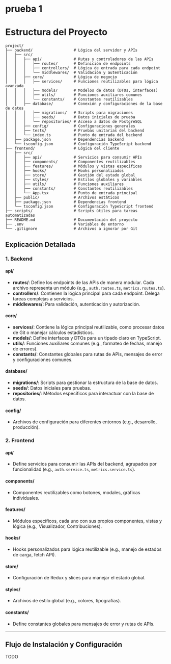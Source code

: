 # prueba 1


# Estructura del Proyecto

```
project/
├── backend/                  # Lógica del servidor y APIs
│   ├── src/
│   │   ├── api/              # Rutas y controladores de las APIs
│   │   │   ├── routes/       # Definición de endpoints
│   │   │   ├── controllers/  # Lógica de entrada para cada endpoint
│   │   │   └── middlewares/  # Validación y autenticación
│   │   ├── core/             # Lógica de negocio
│   │   │   ├── services/     # Funciones reutilizables para lógica avanzada
│   │   │   ├── models/       # Modelos de datos (DTOs, interfaces)
│   │   │   ├── utils/        # Funciones auxiliares comunes
│   │   │   └── constants/    # Constantes reutilizables
│   │   ├── database/         # Conexión y configuraciones de la base de datos
│   │   │   ├── migrations/   # Scripts para migraciones
│   │   │   ├── seeds/        # Datos iniciales de prueba
│   │   │   └── repositories/ # Acceso a datos de PostgreSQL
│   │   ├── config/           # Configuraciones generales
│   │   ├── tests/            # Pruebas unitarias del backend
│   │   └── index.ts          # Punto de entrada del backend
│   ├── package.json          # Dependencias backend
│   └── tsconfig.json         # Configuración TypeScript backend
├── frontend/                 # Lógica del cliente
│   ├── src/
│   │   ├── api/              # Servicios para consumir APIs
│   │   ├── components/       # Componentes reutilizables
│   │   ├── features/         # Módulos y vistas específicas
│   │   ├── hooks/            # Hooks personalizados
│   │   ├── store/            # Gestión del estado global
│   │   ├── styles/           # Estilos globales y variables
│   │   ├── utils/            # Funciones auxiliares
│   │   ├── constants/        # Constantes reutilizables
│   │   └── App.tsx           # Punto de entrada principal
│   ├── public/               # Archivos estáticos
│   ├── package.json          # Dependencias frontend
│   └── tsconfig.json         # Configuración TypeScript frontend
├── scripts/                  # Scripts útiles para tareas automatizadas
├── README.md                 # Documentación del proyecto
├── .env                      # Variables de entorno
└── .gitignore                # Archivos a ignorar por Git
```

## Explicación Detallada

### 1. Backend

#### api/
- **routes/**: Define los endpoints de las APIs de manera modular. Cada archivo representa un módulo (e.g., `auth.routes.ts`, `metrics.routes.ts`).
- **controllers/**: Contienen la lógica principal para cada endpoint. Delega tareas complejas a servicios.
- **middlewares/**: Para validación, autenticación y autorización.

#### core/
- **services/**: Contiene la lógica principal reutilizable, como procesar datos de Git o manejar cálculos estadísticos.
- **models/**: Define interfaces y DTOs para un tipado claro en TypeScript.
- **utils/**: Funciones auxiliares comunes (e.g., formateo de fechas, manejo de errores).
- **constants/**: Constantes globales para rutas de APIs, mensajes de error y configuraciones comunes.

#### database/
- **migrations/**: Scripts para gestionar la estructura de la base de datos.
- **seeds/**: Datos iniciales para pruebas.
- **repositories/**: Métodos específicos para interactuar con la base de datos.

#### config/
- Archivos de configuración para diferentes entornos (e.g., desarrollo, producción).

### 2. Frontend

#### api/
- Define servicios para consumir las APIs del backend, agrupados por funcionalidad (e.g., `auth.service.ts`, `metrics.service.ts`).

#### components/
- Componentes reutilizables como botones, modales, gráficas individuales.

#### features/
- Módulos específicos, cada uno con sus propios componentes, vistas y lógica (e.g., Visualizador, Contribuciones).

#### hooks/
- Hooks personalizados para lógica reutilizable (e.g., manejo de estados de carga, fetch API).

#### store/
- Configuración de Redux y slices para manejar el estado global.

#### styles/
- Archivos de estilo global (e.g., colores, tipografías).

#### constants/
- Define constantes globales para mensajes de error y rutas de APIs.

---

## Flujo de Instalación y Configuración

TODO
